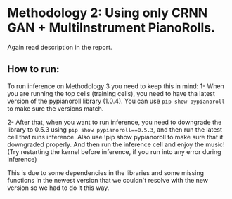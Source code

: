 # Methodology 2: Using only CRNN GAN + MultiInstrument PianoRolls.

Again read description in the report.

## How to run:

To run inference on Methodology 3 you need to keep this in mind:
1- When you are running the top cells (training cells), you need to have tha latest version of the pypianoroll library (1.0.4). You can use 
`pip show pypianoroll`
to make sure the versions match. 

2- After that, when you want to run inference, you need to downgrade the library to 0.5.3 using
`pip show pypianoroll==0.5.3`, 
and then run the latest cell that runs inference. Also use !pip show pypianoroll to make sure that it downgraded properly. And then run the inference cell and enjoy the music! (Try restarting the kernel before inference, if you run into any error during inference)

This is due to some dependencies in the libraries and some missing functions in the newest version that we couldn't resolve with the new version so we had to do it this way.
